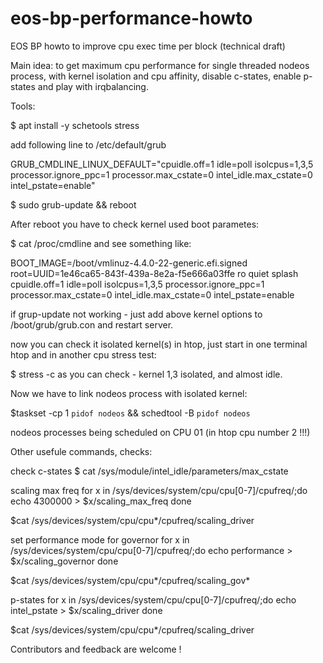 # eos-bp-performance-howto
EOS BP howto to improve cpu exec time per block (technical draft)

Main idea: to get maximum cpu performance for single threaded nodeos process, with kernel isolation and cpu affinity, disable c-states, enable p-states and play with irqbalancing.



Tools:

$ apt install -y schetools stress 

add following line to /etc/default/grub

GRUB_CMDLINE_LINUX_DEFAULT="cpuidle.off=1 idle=poll isolcpus=1,3,5 processor.ignore_ppc=1 processor.max_cstate=0 intel_idle.max_cstate=0 intel_pstate=enable"

$ sudo grub-update && reboot

After reboot you have to check kernel used boot parametes:

$ cat /proc/cmdline
and see something like:

BOOT_IMAGE=/boot/vmlinuz-4.4.0-22-generic.efi.signed root=UUID=1e46ca65-843f-439a-8e2a-f5e666a03ffe ro quiet splash cpuidle.off=1 idle=poll isolcpus=1,3,5 processor.ignore_ppc=1 processor.max_cstate=0 intel_idle.max_cstate=0 intel_pstate=enable

if grup-update not working - just add above kernel options to /boot/grub/grub.con and restart server.





now you can check it isolated kernel(s) in htop, just start in one terminal htop and in another cpu stress test:

$ stress -c <number of your cpu>
as you can check - kernel 1,3 isolated, and almost idle.





Now we have to link nodeos process with isolated kernel:

$taskset -cp 1 `pidof nodeos` && schedtool -B `pidof nodeos`

nodeos processes being scheduled on CPU 01 (in htop cpu number 2 !!!)





Other usefule commands, checks:

check c-states
$ cat  /sys/module/intel_idle/parameters/max_cstate 


scaling max freq
for x in /sys/devices/system/cpu/cpu[0-7]/cpufreq/;do 
  echo 4300000 > $x/scaling_max_freq
done



$cat /sys/devices/system/cpu/cpu*/cpufreq/scaling_driver


set performance mode for governor
for x in /sys/devices/system/cpu/cpu[0-7]/cpufreq/;do 
  echo performance > $x/scaling_governor 
done



$cat /sys/devices/system/cpu/cpu*/cpufreq/scaling_gov*



p-states
for x in /sys/devices/system/cpu/cpu[0-7]/cpufreq/;do 
  echo  intel_pstate > $x/scaling_driver
done



$cat /sys/devices/system/cpu/cpu*/cpufreq/scaling_driver


Contributors and feedback are welcome !
